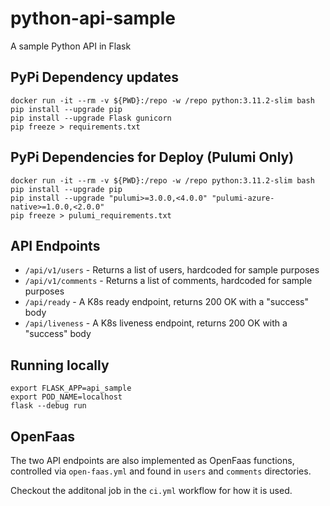 # python-api-sample
A sample Python API in Flask

## PyPi Dependency updates

    docker run -it --rm -v ${PWD}:/repo -w /repo python:3.11.2-slim bash
    pip install --upgrade pip
    pip install --upgrade Flask gunicorn
    pip freeze > requirements.txt

## PyPi Dependencies for Deploy (Pulumi Only)

    docker run -it --rm -v ${PWD}:/repo -w /repo python:3.11.2-slim bash
    pip install --upgrade pip
    pip install --upgrade "pulumi>=3.0.0,<4.0.0" "pulumi-azure-native>=1.0.0,<2.0.0"
    pip freeze > pulumi_requirements.txt

## API Endpoints

  - `/api/v1/users` - Returns a list of users, hardcoded for sample purposes
  - `/api/v1/comments` - Returns a list of comments, hardcoded for sample purposes
  - `/api/ready` - A K8s ready endpoint, returns 200 OK with a "success" body
  - `/api/liveness` - A K8s liveness endpoint, returns 200 OK with a "success" body

## Running locally

```commandline
export FLASK_APP=api_sample
export POD_NAME=localhost
flask --debug run
```

## OpenFaas

The two API endpoints are also implemented as OpenFaas functions, controlled via `open-faas.yml` and found in `users` 
and `comments` directories.

Checkout the additonal job in the `ci.yml` workflow for how it is used.
